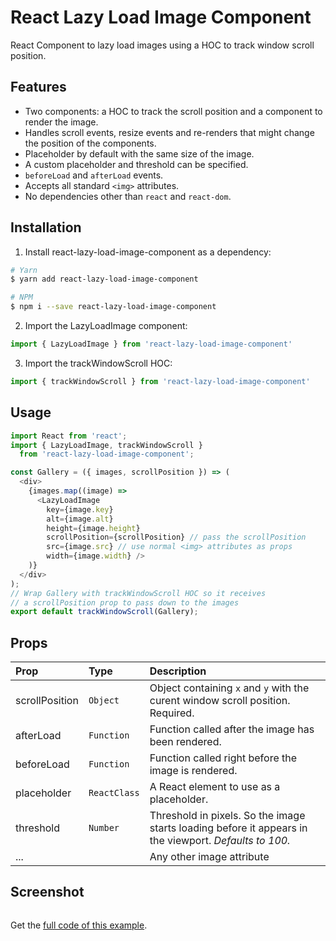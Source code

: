 React Lazy Load Image Component
===============================

React Component to lazy load images using a HOC to track window scroll position.


## Features

* Two components: a HOC to track the scroll position and a component to render the image.
* Handles scroll events, resize events and re-renders that might change the position of the components.
* Placeholder by default with the same size of the image.
* A custom placeholder and threshold can be specified.
* `beforeLoad` and `afterLoad` events.
* Accepts all standard `<img>` attributes.
* No dependencies other than `react` and `react-dom`.


## Installation

1. Install react-lazy-load-image-component as a dependency:
```bash
# Yarn
$ yarn add react-lazy-load-image-component

# NPM
$ npm i --save react-lazy-load-image-component
```
2. Import the LazyLoadImage component:
```javascript
import { LazyLoadImage } from 'react-lazy-load-image-component'
```

3. Import the trackWindowScroll HOC:
```javascript
import { trackWindowScroll } from 'react-lazy-load-image-component'
```


## Usage

```javascript
import React from 'react';
import { LazyLoadImage, trackWindowScroll }
  from 'react-lazy-load-image-component';

const Gallery = ({ images, scrollPosition }) => (
  <div>
    {images.map((image) =>
      <LazyLoadImage
        key={image.key}
        alt={image.alt}
        height={image.height}
        scrollPosition={scrollPosition} // pass the scrollPosition
        src={image.src} // use normal <img> attributes as props
        width={image.width} />
    )}
  </div>
);
// Wrap Gallery with trackWindowScroll HOC so it receives
// a scrollPosition prop to pass down to the images
export default trackWindowScroll(Gallery);
```

## Props

| Prop | Type | Description |
|:---|:---|:---|
| scrollPosition | `Object` | Object containing `x` and `y` with the curent window scroll position. Required. |
| afterLoad | `Function` | Function called after the image has been rendered. |
| beforeLoad | `Function` | Function called right before the image is rendered. |
| placeholder | `ReactClass` | A React element to use as a placeholder. |
| threshold | `Number` | Threshold in pixels. So the image starts loading before it appears in the viewport. _Defaults to 100._ |
| ... |  | Any other image attribute |


## Screenshot

<a href="https://raw.githubusercontent.com/Aljullu/react-lazy-load-image-component/master/screenshots/example.gif"><img src="https://raw.githubusercontent.com/Aljullu/react-lazy-load-image-component/master/screenshots/example.gif" alt="" /></a>

Get the [full code of this example](https://github.com/Aljullu/weather-app).
